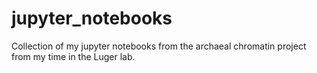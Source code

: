# jupyter_notebooks
Collection of my jupyter notebooks from the archaeal chromatin project from my time in the Luger lab. 
